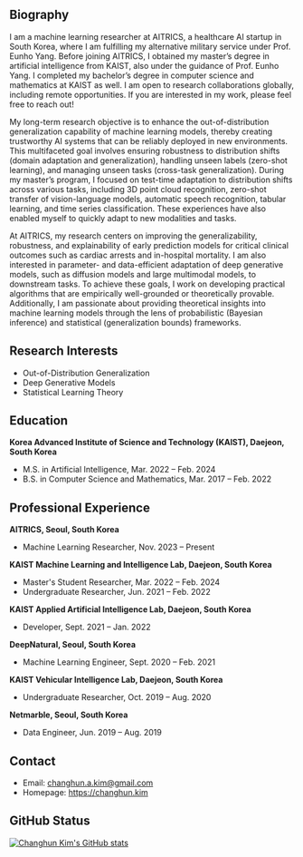 ## Biography
I am a machine learning researcher at AITRICS, a healthcare AI startup in South Korea, where I am fulfilling my alternative military service under Prof. Eunho Yang. Before joining AITRICS, I obtained my master’s degree in artificial intelligence from KAIST, also under the guidance of Prof. Eunho Yang. I completed my bachelor’s degree in computer science and mathematics at KAIST as well. I am open to research collaborations globally, including remote opportunities. If you are interested in my work, please feel free to reach out!

My long-term research objective is to enhance the out-of-distribution generalization capability of machine learning models, thereby creating trustworthy AI systems that can be reliably deployed in new environments. This multifaceted goal involves ensuring robustness to distribution shifts (domain adaptation and generalization), handling unseen labels (zero-shot learning), and managing unseen tasks (cross-task generalization). During my master’s program, I focused on test-time adaptation to distribution shifts across various tasks, including 3D point cloud recognition, zero-shot transfer of vision-language models, automatic speech recognition, tabular learning, and time series classification. These experiences have also enabled myself to quickly adapt to new modalities and tasks.

At AITRICS, my research centers on improving the generalizability, robustness, and explainability of early prediction models for critical clinical outcomes such as cardiac arrests and in-hospital mortality. I am also interested in parameter- and data-efficient adaptation of deep generative models, such as diffusion models and large multimodal models, to downstream tasks. To achieve these goals, I work on developing practical algorithms that are empirically well-grounded or theoretically provable. Additionally, I am passionate about providing theoretical insights into machine learning models through the lens of probabilistic (Bayesian inference) and statistical (generalization bounds) frameworks.



## Research Interests
- Out-of-Distribution Generalization
- Deep Generative Models
- Statistical Learning Theory



## Education
**Korea Advanced Institute of Science and Technology (KAIST), Daejeon, South Korea**
- M.S. in Artificial Intelligence, Mar. 2022 – Feb. 2024
- B.S. in Computer Science and Mathematics, Mar. 2017 – Feb. 2022



## Professional Experience
**AITRICS, Seoul, South Korea**
- Machine Learning Researcher, Nov. 2023 – Present

**KAIST Machine Learning and Intelligence Lab, Daejeon, South Korea**
- Master's Student Researcher, Mar. 2022 – Feb. 2024
- Undergraduate Researcher, Jun. 2021 – Feb. 2022

**KAIST Applied Artificial Intelligence Lab, Daejeon, South Korea**
- Developer, Sept. 2021 – Jan. 2022

**DeepNatural, Seoul, South Korea**
- Machine Learning Engineer, Sept. 2020 – Feb. 2021

**KAIST Vehicular Intelligence Lab, Daejeon, South Korea**
- Undergraduate Researcher, Oct. 2019 – Aug. 2020

**Netmarble, Seoul, South Korea**
- Data Engineer, Jun. 2019 – Aug. 2019



## Contact
- Email: [changhun.a.kim@gmail.com](mailto:changhun.a.kim@gmail.com)
- Homepage: <a href="https://changhun.kim" target="_blank">https://changhun.kim</a>



## GitHub Status
[![Changhun Kim's GitHub stats](https://github-readme-stats.vercel.app/api?username=drumpt)](https://github.com/anuraghazra/github-readme-stats)
